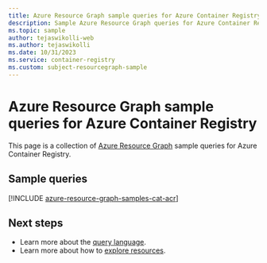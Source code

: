 ```yaml
---
title: Azure Resource Graph sample queries for Azure Container Registry
description: Sample Azure Resource Graph queries for Azure Container Registry showing use of resource types and tables to access Azure Container Registry related resources and properties.
ms.topic: sample
author: tejaswikolli-web
ms.author: tejaswikolli
ms.date: 10/31/2023
ms.service: container-registry
ms.custom: subject-resourcegraph-sample
---
```

# Azure Resource Graph sample queries for Azure Container Registry

This page is a collection of [Azure Resource Graph](../governance/resource-graph/overview.md) sample queries for Azure Container Registry.

## Sample queries

[!INCLUDE [azure-resource-graph-samples-cat-acr](./includes/azure-container-registry.md)]

## Next steps

- Learn more about the [query language](../governance/resource-graph/concepts/query-language.md).
- Learn more about how to [explore resources](../governance/resource-graph/concepts/explore-resources.md).
